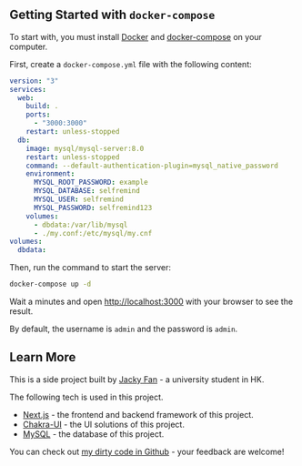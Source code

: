 ## Getting Started with `docker-compose`

To start with, you must install [Docker](https://www.docker.com/products/docker-desktop) and [docker-compose](https://docs.docker.com/compose/) on your computer.

First, create a `docker-compose.yml` file with the following content:

```yml
version: "3"
services:
  web:
    build: .
    ports:
      - "3000:3000"
    restart: unless-stopped
  db:
    image: mysql/mysql-server:8.0
    restart: unless-stopped
    command: --default-authentication-plugin=mysql_native_password
    environment:
      MYSQL_ROOT_PASSWORD: example
      MYSQL_DATABASE: selfremind
      MYSQL_USER: selfremind
      MYSQL_PASSWORD: selfremind123
    volumes:
      - dbdata:/var/lib/mysql
      - ./my.conf:/etc/mysql/my.cnf
volumes:
  dbdata:
```

Then, run the command to start the server:
```bash
docker-compose up -d
```

Wait a minutes and open [http://localhost:3000](http://localhost:3000) with your browser to see the result.

By default, the username is `admin` and the password is `admin`.

## Learn More

This is a side project built by [Jacky Fan](https://github.com/redfrogsss) - a university student in HK. 

The following tech is used in this project.
- [Next.js](https://nextjs.org/) - the frontend and backend framework of this project.
- [Chakra-UI](https://chakra-ui.com/) - the UI solutions of this project.
- [MySQL](https://www.mysql.com/) - the database of this project.

You can check out [my dirty code in Github](https://github.com/redfrogsss/selfremind) - your feedback are welcome!
